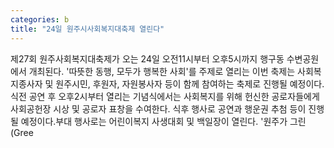 ```yaml
---
categories: b
title: "24일 원주시사회복지대축제 열린다"
---
```

제27회 원주사회복지대축제가 오는 24일 오전11시부터 오후5시까지 행구동 수변공원에서 개최된다. &#39;따뜻한 동행, 모두가 행복한 사회&#39;를 주제로 열리는 이번 축제는 사회복지종사자 및 원주시민, 후원자, 자원봉사자 등이 함께 참여하는 축제로 진행될 예정이다. 식전 공연 후 오후2시부터 열리는 기념식에서는 사회복지를 위해 헌신한 공로자들에게 사회공헌장 시상 및 공로자 표창을 수여한다. 식후 행사로 공연과 행운권 추첨 등이 진행될 예정이다.부대 행사로는 어린이복지 사생대회 및 백일장이 열린다. &#39;원주가 그린(Gree